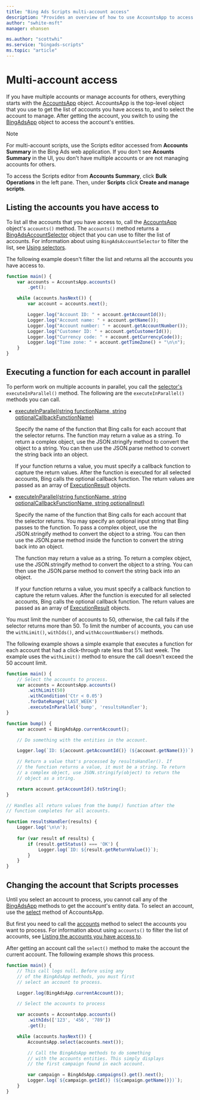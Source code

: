 ```yaml
---
title: "Bing Ads Scripts multi-account access"
description: "Provides an overview of how to use AccountsApp to access the accounts you can manage on behalf of others."
author: "swhite-msft"
manager: ehansen

ms.author: "scottwhi"
ms.service: "bingads-scripts"
ms.topic: "article"
---
```


# Multi-account access

If you have multiple accounts or manage accounts for others, everything starts with the [AccountsApp](../reference/AccountsApp.md) object. AccountsApp is the top-level object that you use to get the list of accounts you have access to, and to select the account to manage. After getting the account, you switch to using the [BingAdsApp](../reference/BingAdsApp.md) object to access the account's entities.

> [!NOTE]
> For multi-account scripts, use the Scripts editor accessed from **Accounts Summary** in the Bing Ads web application. If you don't see **Acounts Summary** in the UI, you don't have multiple accounts or are not managing accounts for others.
>
> To access the Scripts editor from **Accounts Summary**, click **Bulk Operations** in the left pane. Then, under **Scripts** click **Create and manage scripts**.


## Listing the accounts you have access to

To list all the accounts that you have access to, call the [AccountsApp](../reference/AccountsApp.md) object's `accounts()` method. The `accounts()` method returns a [BingAdsAccountSelector](../reference/BingAdsAccountSelector.md) object that you can use to filter the list of accounts. For information about using `BingAdsAccountSelector` to filter the list, see [Using selectors](../concepts/selectors.md).

The following example doesn't filter the list and returns all the accounts you have access to.

```javascript
function main() {
    var accounts = AccountsApp.accounts()
        .get();

    while (accounts.hasNext()) {
        var account = accounts.next();

        Logger.log("Account ID: " + account.getAccountId());
        Logger.log("Account name: " + account.getName());
        Logger.log("Account number: " + account.getAccountNumber());
        Logger.log("Customer ID: " + account.getCustomerId());
        Logger.log("Currency code: " + account.getCurrencyCode());
        Logger.log("Time zone: " + account.getTimeZone() + "\n\n");
    }
}
```

## Executing a function for each account in parallel

To perform work on multiple accounts in parallel, you call the [selector's](../reference/BingAdsAccountSelector.md) `executeInParallel()` method. The following are the `executeInParallel()` methods you can call.

- [executeInParallel(string functionName, string optionalCallbackFunctionName)](../reference/BingAdsAccountSelector.md#executeinparallel-string-functionname-string-optionalcallbackfunctionname-)  
  
  Specify the name of the function that Bing calls for each account that the selector returns. The function may return a value as a string. To return a complex object, use the JSON.stringify method to convert the object to a string. You can then use the JSON.parse method to convert the string back into an object. 
  
  If your function returns a value, you must specify a callback function to capture the return values. After the function is executed for all selected accounts, Bing calls the optional callback function. The return values are passed as an array of [ExecutionResult](../reference/ExecutionResult.md) objects.   
  
- [executeInParallel(string functionName, string optionalCallbackFunctionName, string optionalInput)](../reference/BingAdsAccountSelector.md#executeinparallel-string-functionname-string-optionalcallbackfunctionname-string-optionalinput-)
  
  Specify the name of the function that Bing calls for each account that the selector returns. You may specify an optional input string that Bing passes to the function. To pass a complex object, use the JSON.stringify method to convert the object to a string. You can then use the JSON.parse method inside the function to convert the string back into an object.
  
  The function may return a value as a string. To return a complex object, use the JSON.stringify method to convert the object to a string. You can then use the JSON.parse method to convert the string back into an object. 
  
  If your function returns a value, you must specify a callback function to capture the return values. After the function is executed for all selected accounts, Bing calls the optional callback function. The return values are passed as an array of [ExecutionResult](../reference/ExecutionResult.md) objects.   
  

You must limit the number of accounts to 50, otherwise, the call fails if the selector returns more than 50. To limit the number of accounts, you can use the `withLimit()`, `withIds()`, and `withAccountNumbers()` methods.

The following example shows a simple example that executes a function for each account that had a click-through rate less that 5% last week. The example uses the `withLimit()` method to ensure the call doesn't exceed the 50 account limit.

```javascript
function main() {
    // Select the accounts to process.
    var accounts = AccountsApp.accounts()
        .withLimit(50) 
        .withCondition('Ctr < 0.05')
        .forDateRange('LAST_WEEK')
        .executeInParallel('bump', 'resultsHandler');
}

function bump() {
    var account = BingAdsApp.currentAccount();

    // Do something with the entities in the account.

    Logger.log(`ID: ${account.getAccountId()} (${account.getName()})`);

    // Return a value that's processed by resultsHandler(). If 
    // the function returns a value, it must be a string. To return
    // a complex object, use JSON.stringify(object) to return the 
    // object as a string.

    return account.getAccountId().toString();
}

// Handles all return values from the bump() function after the 
// function completes for all accounts.

function resultsHandler(results) {
    Logger.log('\n\n');
    
    for (var result of results) {
        if (result.getStatus() === 'OK') {
            Logger.log(`ID: ${result.getReturnValue()}`);
        }
    }
}
```

## Changing the account that Scripts processes

Until you select an account to process, you cannot call any of the [BingAdsApp](../reference/BingAdsApp.md) methods to get the account's entity data. To select an account, use the [select](../reference/AccountsApp.md#select-bingadsaccount-account-) method of AccountsApp. 

But first you need to call the [accounts](../reference/AccountsApp.md#accounts) method to select the accounts you want to process. For information about using `accounts()` to filter the list of accounts, see [Listing the accounts you have access to](#listing-the-accounts-you-have-access-to).

After getting an account call the `select()` method to make the account the current account. The following example shows this process.

```javascript
function main() {
    // This call logs null. Before using any
    // of the BingAdsApp methods, you must first
    // select an account to process.

    Logger.log(BingAdsApp.currentAccount());

    // Select the accounts to process

    var accounts = AccountsApp.accounts()
        .withIds(['123', '456', '789'])
        .get();

    while (accounts.hasNext()) {
        AccountsApp.select(accounts.next());

        // Call the BingAdsApp methods to do something
        // with the accounts entities. This simply displays
        // the first campaign found in each account.

        var campaign = BingAdsApp.campaigns().get().next();
        Logger.log(`${campaign.getId()} (${campaign.getName()})`);
    }
}
```


